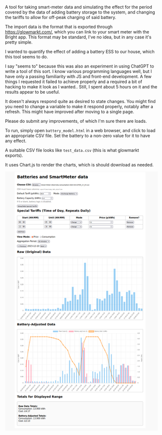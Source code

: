 A tool for taking smart-meter data and simulating the effect for the period
covered by the data of adding battery storage to the system, and changing
the tariffs to allow for off-peak charging of said battery.

The import data is the format that is exported through https://glowmarkt.com/,
which you can link to your smart meter with the Bright app. This format may
be standard, I've no idea, but in any case it's pretty simple.

I wanted to quantify the effect of adding a battery ESS to our house, which
this tool seems to do.

I say "seems to" because this was also an experiment in using ChatGPT to write
a tool of this sort. I know various programming languages well, but I have only
a passing familiarity with JS and front-end development. A few things I
requested it failed to achieve properly and a required a bit of hacking to make
it look as I wanted.. Still, I spent about 5 hours on it and the results appear
to be useful.

It doesn't always respond quite as desired to state changes. You might find
you need to change a variable to make it respond properly, notably after a
refresh. This might have improved after moving to a single page.

Please do submit any improvements, of which I'm sure there are loads.

To run, simply open `battery_model.html` in a web browser, and click to load an
appropriate CSV file. Set the battery to a non-zero value for it to have any
effect.

A suitable CSV file looks like `test_data.csv` (this is what glowmarkt exports).

It uses Chart.js to render the charts, which is should download as needed.

![Screenshot of running page](/screenshot.png?raw=true "Screenshot")
